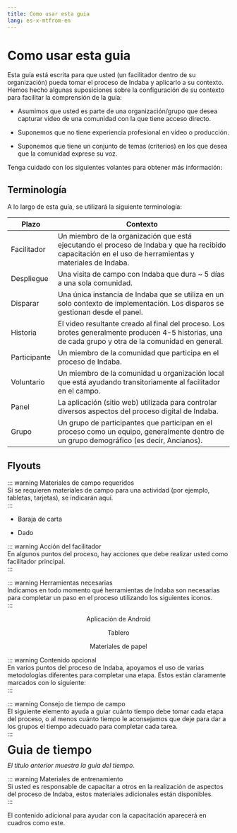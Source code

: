 ```yaml
---
title: Como usar esta guia
lang: es-x-mtfrom-en
---
```

<ReadTime/> 

# Como usar esta guia  

<ClientOnly> 

<Leader> 

 Esta guía está escrita para que usted (un facilitador dentro de su organización) pueda tomar el proceso de Indaba y aplicarlo a su contexto. Hemos hecho algunas suposiciones sobre la configuración de su contexto para facilitar la comprensión de la guía:  

<ul><li> Asumimos que usted es parte de una organización/grupo que desea capturar video de una comunidad con la que tiene acceso directo. </li></ul> 
<ul><li> Suponemos que no tiene experiencia profesional en video o producción. </li></ul> 
<ul><li> Suponemos que tiene un conjunto de temas (criterios) en los que desea que la comunidad exprese su voz. </li></ul> 

 Tenga cuidado con los siguientes volantes para obtener más información:  

</Leader> 

</ClientOnly> 

## Terminología  

 A lo largo de esta guía, se utilizará la siguiente terminología:  

| Plazo | Contexto |  
 | ------ | --------- |  
 | Facilitador | Un miembro de la organización que está ejecutando el proceso de Indaba y que ha recibido capacitación en el uso de herramientas y materiales de Indaba. |  
 | Despliegue | Una visita de campo con Indaba que dura ~ 5 días a una sola comunidad. |  
 Disparar | Una única instancia de Indaba que se utiliza en un solo contexto de implementación. Los disparos se gestionan desde el panel.  
 | Historia | El video resultante creado al final del proceso. Los brotes generalmente producen 4-5 historias, una de cada grupo y otra de la comunidad en general.  
 | Participante | Un miembro de la comunidad que participa en el proceso de Indaba. |  
 | Voluntario | Un miembro de la comunidad u organización local que está ayudando transitoriamente al facilitador en el campo. |  
 | Panel | La aplicación (sitio web) utilizada para controlar diversos aspectos del proceso digital de Indaba. |  
 | Grupo | Un grupo de participantes que participan en el proceso como un equipo, generalmente dentro de un grupo demográfico (es decir, Ancianos). |  

## Flyouts  

::: warning Materiales de campo requeridos  
 Si se requieren materiales de campo para una actividad (por ejemplo, tabletas, tarjetas), se indicarán aquí.  
:::  

<Materials title="Materiales" example="true"> 

<ul><li> Baraja de carta </li></ul> 
<ul><li> Dado </li></ul> 

</Materials> 

::: warning Acción del facilitador  
 En algunos puntos del proceso, hay acciones que debe realizar usted como facilitador principal.  
:::  

<AdminRole title="Acción del facilitador: acción del facilitador principal"/> 

::: warning Herramientas necesarias  
 Indicamos en todo momento qué herramientas de Indaba son necesarias para completar un paso en el proceso utilizando los siguientes iconos.  
:::  

<el-row type="flex" justify="space-around" > 

<el-col :span="8" style="text-align:center;"> 

<App> Aplicación de Android </App> 

</el-col> 
<el-col style="text-align:center;" :span="8"> 

<Dashboard> Tablero </Dashboard> 

</el-col> 
<el-col style="text-align:center;" :span="8"> 

<Paper> Materiales de papel </Paper> 

</el-col> 
</el-row> 

::: warning Contenido opcional  
 En varios puntos del proceso de Indaba, apoyamos el uso de varias metodologías diferentes para completar una etapa. Estos están claramente marcados con lo siguiente:  
:::  

<StepOptions title="Opciones: Traiga su propio proceso"/> 

::: warning Consejo de tiempo de campo  
 El siguiente elemento ayuda a guiar cuánto tiempo debe tomar cada etapa del proceso, o al menos cuánto tiempo le aconsejamos que deje para dar a los grupos el tiempo adecuado para completar cada tarea.  
:::  

<TimeGuide title="2-3 horas" style="font-size:1.65rem;border-bottom:1px solid #eaecef;font-weight: 600;margin:0;padding:0;line-height:1"> Guia de tiempo </TimeGuide> 

 <em>El título anterior muestra la guía del tiempo.</em>  

::: warning Materiales de entrenamiento  
 Si usted es responsable de capacitar a otros en la realización de aspectos del proceso de Indaba, estos materiales adicionales están disponibles.  
:::  

<TrainingMaterials title="Materiales de entrenamiento" example="true"> El contenido adicional para ayudar con la capacitación aparecerá en cuadros como este. </TrainingMaterials> 
